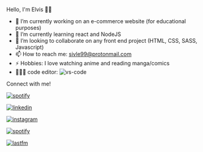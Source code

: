 Hello, I'm Elvis ✌🏼

- 🔭 I’m currently working on an e-commerce website (for educational purposes)
- 🌱 I’m currently learning react and NodeJS
- 👯 I’m looking to collaborate on any front end project (HTML, CSS, SASS, Javascript)
- 📫 How to reach me: sivle99@protonmail.com
- ⚡ Hobbies: I love watching anime and reading manga/comics
- 👨🏽‍💻 code editor: <img  alt="vs-code" src="https://img.shields.io/badge/Visual_Studio_Code-0078D4?style=for-the-badge&logo=visual%20studio%20code&logoColor=white" />

Connect with me! 

[<img  alt="spotify" src="https://img.shields.io/badge/Spotify-1ED760?&style=for-the-badge&logo=spotify&logoColor=white" />](https://open.spotify.com/user/437xrnb9g9661qic57obadbfu?si=dbeb6b1f2f944d58)

[<img  alt="linkedin" src="https://img.shields.io/badge/LinkedIn-0077B5?style=for-the-badge&logo=linkedin&logoColor=white" />](https://www.linkedin.com/in/elvis-kivunangoma-93ab87194)

[<img alt="instagram" src="https://img.shields.io/badge/Instagram-E4405F?style=for-the-badge&logo=instagram&logoColor=white" />](https://www.instagram.com/sivle._/)

[<img alt="spotify" src="https://img.shields.io/badge/Twitter-1DA1F2?style=for-the-badge&logo=twitter&logoColor=white" />](https://twitter.com/kivunangoma_)

[<img alt="lastfm" src="https://img.shields.io/badge/last.fm-D51007?style=for-the-badge&logo=last.fm&logoColor=white" />](https://www.last.fm/user/sivle19)
